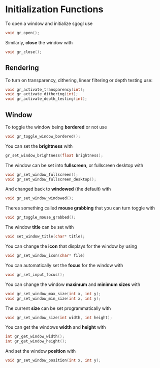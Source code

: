 # Initialization Functions
To open a window and initialize sgogl use

```c
void gr_open();
```

Similarly, **close** the window with

```c
void gr_close();
```

## Rendering

To turn on transparency, dithering, linear filtering or depth testing use:

```c
void gr_activate_transparency(int);
void gr_activate_dithering(int);
void gr_activate_depth_testing(int);
```

## Window

To toggle the window being **bordered** or not use

```c
void gr_toggle_window_bordered();
```

You can set the **brightness** with

```c
gr_set_window_brightness(float brightness);
```

The window can be set into **fullscreen**, or fullscreen desktop with

```c
void gr_set_window_fullscreen();
void gr_set_window_fullscreen_desktop();
```

And changed back to **windowed** (the default) with

```c
void gr_set_window_windowed();
```

Theres something called **mouse grabbing** that you can turn toggle with

```c
void gr_toggle_mouse_grabbed();
```

The window **title** can be set with

```c
void set_window_title(char* title);
```

You can change the **icon** that displays for the window by using

```c
void gr_set_window_icon(char* file)
```

You can automatically set the **focus** for the window with

```c
void gr_set_input_focus();
```

You can change the window **maximum** and **minimum** **sizes** with

```c
void gr_set_window_max_size(int x, int y);
void gr_set_window_min_size(int x, int y);
```

The current **size** can be set programmatically with

```c
void gr_set_window_size(int width, int height);
```

You can get the windows **width** and **height** with

```c
int gr_get_window_width();
int gr_get_window_height();
```

And set the window **position** with

```c
void gr_set_window_position(int x, int y);
```